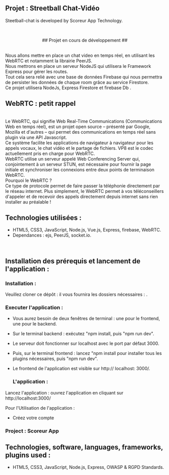 

## Projet : Streetball Chat-Vidéo  ##

Steetball-chat is developed by Scoreur App Technology.

  <br>
 <p align="center"> 
##  Projet en cours de développement  ##
</p>

  <br>
  Nous allons mettre en place un chat video en temps réel, en utilisant les WebRTC et notamment la librairie PeerJS.
   <br>
  Nous mettrons en place un serveur NodeJS qui utilisera le Framework Express pour gérer les routes.
  <br>
  Tout cela sera relié avec une base de données Firebase qui nous permettra de persister les données de chaque room grâce au service Firestore.
 
  <br>
Ce projet utilisera NodeJs, Express Firestore et firebase Db . 
 <br>
 
 ## WebRTC : petit rappel ##
 
 <br>
 Le WebRTC, qui signifie Web Real-Time Communications (Communications Web en temps réel), est un projet open source – présenté par Google, Mozilla et d'autres – qui permet des communications en temps réel sans plugin via une API Javascript.
 <br>
 Ce système facilite les applications de navigateur à navigateur pour les appels vocaux, le chat vidéo et le partage de fichiers. VP8 est le codec actuellement pris en charge pour WebRTC.
 <br>
 WebRTC utilise un serveur appelé Web Conferencing Server qui, conjointement à un serveur STUN, est nécessaire pour fournir la page initiale et synchroniser les connexions entre deux points de terminaison WebRTC.
 <br>
 Pourquoi le WebRTC ?
 <br>
Ce type de protocole permet de faire passer la téléphonie directement par le réseau internet. Plus simplement, le WebRTC permet à vos téléconseillers d'appeler et de recevoir des appels directement depuis internet sans rien installer au préalable !

 ## Technologies utilisées : ##
 
- HTML5, CSS3, JavaScript, Node.js, Vue.js, Express, firebase, WebRTC.
- Dependances : ejs, PeerJS, socket.io.

 <br>

 ## Installation des prérequis et lancement de l'application : ##

   ### Installation : ###

Veuillez cloner ce dépôt : il vous fournira les  dossiers nécessaires : .



   ### Executer l'application : ###

- Vous aurez besoin de deux fenêtres de terminal : une pour le frontend, une pour le backend. 
- Sur le terminal backend : exécutez "npm install, puis "npm run dev". 
- Le serveur doit fonctionner sur localhost avec le port par défaut 3000. 
- Puis, sur le terminal frontend : lancez "npm install pour installer tous les plugins nécessaires, puis "npm run dev". 
- Le frontend de l'application est visible sur http:// localhost: 3000/.
    
    
    ### L'application :  ###
   
Lancez l'application : ouvrez l'application en cliquant sur http://localhost:3000/

Pour l'Utilisation de l'application : 

- Créez votre compte


 ### Project  : Scoreur App ###


## Technologies, software, languages, frameworks, plugins used : ##

- HTML5, CSS3, JavaScript, Node.js, Express, OWASP & RGPD Standards.


<br>


